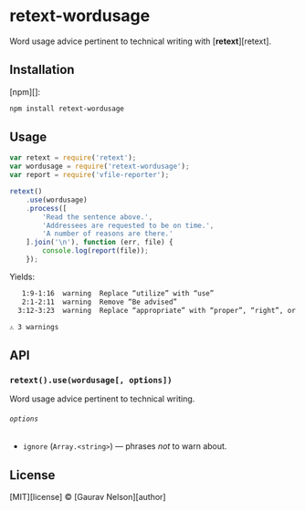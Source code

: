# retext-wordusage

Word usage advice pertinent to technical writing with [**retext**][retext].

## Installation

[npm][]:

```bash
npm install retext-wordusage
```

## Usage

```js
var retext = require('retext');
var wordusage = require('retext-wordusage');
var report = require('vfile-reporter');

retext()
    .use(wordusage)
    .process([
        'Read the sentence above.',
        'Addressees are requested to be on time.',
        'A number of reasons are there.'
    ].join('\n'), function (err, file) {
        console.log(report(file));
    });
```

Yields:

```txt
   1:9-1:16  warning  Replace “utilize” with “use”                                utilize
   2:1-2:11  warning  Remove “Be advised”                                         be-advised
  3:12-3:23  warning  Replace “appropriate” with “proper”, “right”, or remove it  appropriate

⚠ 3 warnings
```

## API

### `retext().use(wordusage[, options])`

Word usage advice pertinent to technical writing.

###### `options`

*   `ignore` (`Array.<string>`) — phrases _not_ to warn about.

## License

[MIT][license] © [Gaurav Nelson][author]

